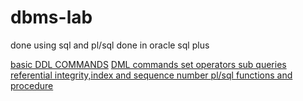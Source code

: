 # dbms-lab
done using sql and pl/sql
done in oracle sql plus


<a href='https://github.com/joel-tm/dbms-lab/tree/main/experiment2'>basic DDL COMMANDS</a> 
<a href='https://github.com/joel-tm/dbms-lab/tree/main/experiment3'>DML commands
<a href='https://github.com/joel-tm/dbms-lab/tree/main/experiment4'>set operators
<a href='https://github.com/joel-tm/dbms-lab/tree/main/experiment5'>sub queries
<a href='https://github.com/joel-tm/dbms-lab/tree/main/experiment6'>referential integrity,index and sequence number
<a href='https://github.com/joel-tm/dbms-lab/tree/main/experiment7'>pl/sql 
<a href='https://github.com/joel-tm/dbms-lab/tree/main/experiment8'>functions and procedure

